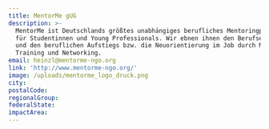```yaml
---
title: MentorMe gUG
description: >-
  MentorMe ist Deutschlands größtes unabhängiges berufliches Mentoringprogramm
  für Studentinnen und Young Professionals. Wir ebnen ihnen den Berufseinstieg
  und den beruflichen Aufstiegs bzw. die Neuorientierung im Job durch Mentoring,
  Training und Networking.
email: heinzl@mentorme-ngo.org
link: 'http://www.mentorme-ngo.org/'
image: /uploads/mentorme_logo_druck.png
city:
postalCode:
regionalGroup:
federalState:
impactArea:
---
```


